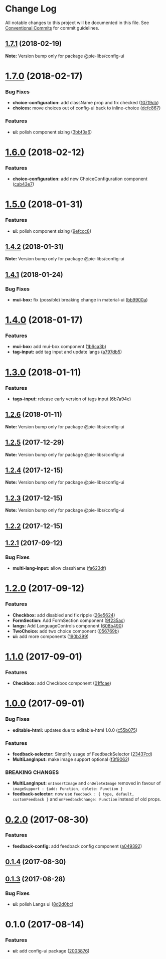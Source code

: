 # Change Log

All notable changes to this project will be documented in this file.
See [Conventional Commits](https://conventionalcommits.org) for commit guidelines.

<a name="1.7.1"></a>
## [1.7.1](https://github.com/pieelements/pie-elements/compare/@pie-libs/config-ui@1.7.0...@pie-libs/config-ui@1.7.1) (2018-02-19)




**Note:** Version bump only for package @pie-libs/config-ui

<a name="1.7.0"></a>
# [1.7.0](https://github.com/pieelements/pie-elements/compare/@pie-libs/config-ui@1.6.0...@pie-libs/config-ui@1.7.0) (2018-02-17)


### Bug Fixes

* **choice-configuration:** add className prop and fix checked ([107f9cb](https://github.com/pieelements/pie-elements/commit/107f9cb))
* **choices:** move choices out of config-ui back to inline-choice ([dcfc867](https://github.com/pieelements/pie-elements/commit/dcfc867))


### Features

* **ui:** polish component sizing ([3bbf3a6](https://github.com/pieelements/pie-elements/commit/3bbf3a6))




<a name="1.6.0"></a>
# [1.6.0](https://github.com/pieelements/pie-elements/compare/@pie-libs/config-ui@1.5.0...@pie-libs/config-ui@1.6.0) (2018-02-12)


### Features

* **choice-configuration:** add new ChoiceConfiguration component ([cab43e7](https://github.com/pieelements/pie-elements/commit/cab43e7))




<a name="1.5.0"></a>
# [1.5.0](https://github.com/pieelements/pie-elements/compare/@pie-libs/config-ui@1.4.2...@pie-libs/config-ui@1.5.0) (2018-01-31)


### Features

* **ui:** polish component sizing ([9efccc8](https://github.com/pieelements/pie-elements/commit/9efccc8))




<a name="1.4.2"></a>
## [1.4.2](https://github.com/pieelements/pie-elements/compare/@pie-libs/config-ui@1.4.1...@pie-libs/config-ui@1.4.2) (2018-01-31)




**Note:** Version bump only for package @pie-libs/config-ui

<a name="1.4.1"></a>
## [1.4.1](https://github.com/pieelements/pie-elements/compare/@pie-libs/config-ui@1.4.0...@pie-libs/config-ui@1.4.1) (2018-01-24)


### Bug Fixes

* **mui-box:** fix (possible) breaking change in material-ui ([bb9900a](https://github.com/pieelements/pie-elements/commit/bb9900a))




<a name="1.4.0"></a>
# [1.4.0](https://github.com/pieelements/pie-elements/compare/@pie-libs/config-ui@1.3.0...@pie-libs/config-ui@1.4.0) (2018-01-17)


### Features

* **mui-box:** add mui-box component ([1b6ca3b](https://github.com/pieelements/pie-elements/commit/1b6ca3b))
* **tag-input:** add tag input and update langs ([a797db5](https://github.com/pieelements/pie-elements/commit/a797db5))




<a name="1.3.0"></a>
# [1.3.0](https://github.com/pieelements/pie-elements/compare/@pie-libs/config-ui@1.2.6...@pie-libs/config-ui@1.3.0) (2018-01-11)


### Features

* **tags-input:** release early version of tags input ([6b7a94e](https://github.com/pieelements/pie-elements/commit/6b7a94e))




<a name="1.2.6"></a>
## [1.2.6](https://github.com/pieelements/pie-elements/compare/@pie-libs/config-ui@1.2.5...@pie-libs/config-ui@1.2.6) (2018-01-11)




**Note:** Version bump only for package @pie-libs/config-ui

<a name="1.2.5"></a>
## [1.2.5](https://github.com/pieelements/pie-elements/compare/@pie-libs/config-ui@1.2.4...@pie-libs/config-ui@1.2.5) (2017-12-29)




**Note:** Version bump only for package @pie-libs/config-ui

<a name="1.2.4"></a>
## [1.2.4](https://github.com/pieelements/pie-elements/compare/@pie-libs/config-ui@1.2.3...@pie-libs/config-ui@1.2.4) (2017-12-15)




**Note:** Version bump only for package @pie-libs/config-ui

<a name="1.2.3"></a>
## [1.2.3](https://github.com/pieelements/pie-elements/compare/@pie-libs/config-ui@1.2.2...@pie-libs/config-ui@1.2.3) (2017-12-15)




**Note:** Version bump only for package @pie-libs/config-ui

<a name="1.2.2"></a>
## [1.2.2](https://github.com/pieelements/pie-elements/compare/@pie-libs/config-ui@1.2.1...@pie-libs/config-ui@1.2.2) (2017-12-15)




<a name="1.2.1"></a>
## [1.2.1](https://github.com/pieelements/pie-elements/compare/@pie-libs/config-ui@1.2.0...@pie-libs/config-ui@1.2.1) (2017-09-12)


### Bug Fixes

* **multi-lang-input:** allow className ([fa623df](https://github.com/pieelements/pie-elements/commit/fa623df))




<a name="1.2.0"></a>
# [1.2.0](https://github.com/pieelements/pie-elements/compare/@pie-libs/config-ui@1.1.0...@pie-libs/config-ui@1.2.0) (2017-09-12)


### Features

* **Checkbox:** add disabled and fix ripple ([26e5624](https://github.com/pieelements/pie-elements/commit/26e5624))
* **FormSection:** Add FormSection component ([9f235ac](https://github.com/pieelements/pie-elements/commit/9f235ac))
* **langs:** Add LanguageControls component ([608b490](https://github.com/pieelements/pie-elements/commit/608b490))
* **TwoChoice:** add two choice component ([056769b](https://github.com/pieelements/pie-elements/commit/056769b))
* **ui:** add more components ([190b399](https://github.com/pieelements/pie-elements/commit/190b399))




<a name="1.1.0"></a>
# [1.1.0](https://github.com/pieelements/pie-elements/compare/@pie-libs/config-ui@1.0.0...@pie-libs/config-ui@1.1.0) (2017-09-01)


### Features

* **Checkbox:** add Checkbox component ([01ffcae](https://github.com/pieelements/pie-elements/commit/01ffcae))




<a name="1.0.0"></a>
# [1.0.0](https://github.com/pieelements/pie-elements/compare/@pie-libs/config-ui@0.2.0...@pie-libs/config-ui@1.0.0) (2017-09-01)


### Bug Fixes

* **editable-html:** updates due to editable-html 1.0.0 ([c55b075](https://github.com/pieelements/pie-elements/commit/c55b075))


### Features

* **feedback-selector:** Simplify usage of FeedbackSelector ([23437cd](https://github.com/pieelements/pie-elements/commit/23437cd))
* **MultiLangInput:** make image support optional ([f3f9062](https://github.com/pieelements/pie-elements/commit/f3f9062))


### BREAKING CHANGES

* **MultiLangInput:** `onInsertImage` and `onDeleteImage` removed in favour of `imageSupport : {add: Function, delete: Function }`
* **feedback-selector:** now use `feedback : { type, default, customFeedback }` and `onFeedbackChange: Function` instead of old props.




<a name="0.2.0"></a>
# [0.2.0](https://github.com/pieelements/pie-elements/compare/@pie-libs/config-ui@0.1.4...@pie-libs/config-ui@0.2.0) (2017-08-30)


### Features

* **feedback-config:** add feedback config component ([a049392](https://github.com/pieelements/pie-elements/commit/a049392))




<a name="0.1.4"></a>
## [0.1.4](https://github.com/pieelements/pie-elements/compare/@pie-libs/config-ui@0.1.3...@pie-libs/config-ui@0.1.4) (2017-08-30)




<a name="0.1.3"></a>
## [0.1.3](https://github.com/pieelements/pie-elements/compare/@pie-libs/config-ui@0.1.0...@pie-libs/config-ui@0.1.3) (2017-08-28)


### Bug Fixes

* **ui:** polish Langs ui ([8d2d0bc](https://github.com/pieelements/pie-elements/commit/8d2d0bc))




<a name="0.1.0"></a>
# 0.1.0 (2017-08-14)


### Features

* **ui:** add config-ui package ([2003876](https://github.com/pieelements/pie-elements/commit/2003876))
